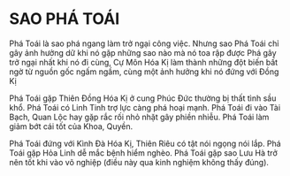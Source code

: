 # SAO PHÁ TOÁI

Phá Toái là sao phá ngang làm trở ngại công việc. Nhưng sao Phá Toái chỉ gây ảnh hưởng dữ khi nó gặp những sao nào mà nó toa rập được Phá gây trở ngại nhất khi nó đi cùng, Cự Môn Hóa Kị làm thành những đột biến bất ngờ từ nguồn gốc ngấm ngầm, cùng một ảnh hưởng khi nó đứng với Đồng Kị

Phá Toái gặp Thiên Đồng Hóa Kị ở cung Phúc Đức thường bị thất tình sầu khổ. Phá Toái có Linh Tinh trợ lực càng phá hoại mạnh. Phá Toái đi vào Tài Bạch, Quan Lộc hay gặp rắc rối nhỏ nhặt gây phiền nhiễu. Phá Toái làm giảm bớt cái tốt của Khoa, Quyền.

Phá Toái đứng với Kình Đà Hóa Kị, Thiên Riêu có tật nói ngọng nói lắp. Phá Toái gặp Hỏa Linh dễ mắc bệnh hiểm nghèo. Phá Toái gặp sao Lưu Hà trở nên tốt khi vào võ nghiệp (điều này qua kinh nghiệm không thấy đúng).